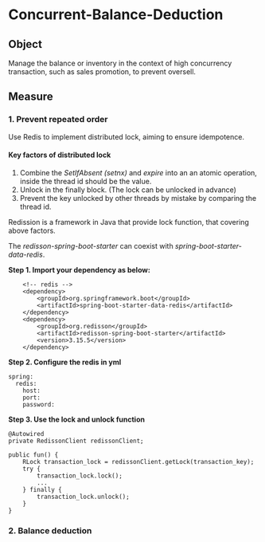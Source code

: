 # Concurrent-Balance-Deduction

## Object
Manage the balance or inventory in the context of high concurrency transaction, such as sales promotion, to prevent oversell.

## Measure

### 1. Prevent repeated order

Use Redis to implement distributed lock, aiming to ensure idempotence.

#### Key factors of distributed lock

 1. Combine the *SetIfAbsent (setnx)* and *expire* into an an atomic operation, inside the thread id should be the value.
 2. Unlock in the finally block. (The lock can be unlocked in advance)
 3. Prevent the key unlocked by other threads by mistake by comparing the thread id.

Redission is a framework in Java that provide lock function, that covering above factors.

The *redisson-spring-boot-starter* can coexist with *spring-boot-starter-data-redis*.

 **Step 1. Import your dependency as below:**

		<!-- redis -->
		<dependency>
		    <groupId>org.springframework.boot</groupId>
		    <artifactId>spring-boot-starter-data-redis</artifactId>
		</dependency>
		<dependency>
		    <groupId>org.redisson</groupId>
		    <artifactId>redisson-spring-boot-starter</artifactId>
		    <version>3.15.5</version>
		</dependency>

**Step 2. Configure the redis in yml**

	spring:
	  redis:
	    host: 
	    port: 
	    password:

**Step 3. Use the lock and unlock function**

	@Autowired
    private RedissonClient redissonClient;

	public fun() {
		RLock transaction_lock = redissonClient.getLock(transaction_key);
		try {
			transaction_lock.lock();
			...
		} finally {
			transaction_lock.unlock();
		}
	}

### 2. Balance deduction

